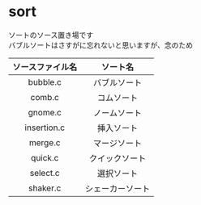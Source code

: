 # sort

ソートのソース置き場です  
バブルソートはさすがに忘れないと思いますが、念のため

|ソースファイル名|ソート名|
|:-----:|:------:|
|bubble.c|バブルソート|
|comb.c|コムソート|
|gnome.c|ノームソート|
|insertion.c|挿入ソート|
|merge.c|マージソート|
|quick.c|クイックソート|
|select.c|選択ソート|
|shaker.c|シェーカーソート|
